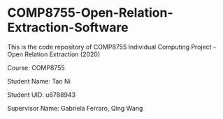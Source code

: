# COMP8755-Open-Relation-Extraction-Software
This is the code repository of COMP8755 Individual Computing Project - Open Relation Extraction (2020)

Course: COMP8755

Student Name: Tao Ni

Student UID: u6788943

Supervisor Name: Gabriela Ferraro, Qing Wang
